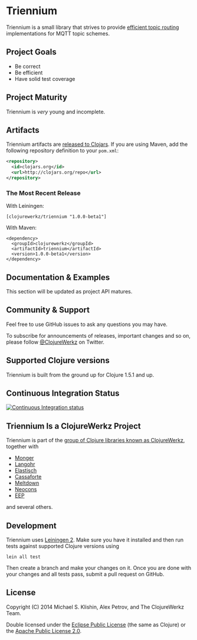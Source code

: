 # Triennium

Triennium is a small library that strives to provide [efficient
topic routing](http://www.rabbitmq.com/blog/2010/09/14/very-fast-and-scalable-topic-routing-part-1/) implementations for MQTT topic schemes.


## Project Goals

 * Be correct
 * Be efficient
 * Have solid test coverage


## Project Maturity

Triennium is *very* young and incomplete.


## Artifacts

Triennium artifacts are [released to
Clojars](https://clojars.org/clojurewerkz/triennium). If you are using
Maven, add the following repository definition to your `pom.xml`:

``` xml
<repository>
  <id>clojars.org</id>
  <url>http://clojars.org/repo</url>
</repository>
```

### The Most Recent Release

With Leiningen:

    [clojurewerkz/triennium "1.0.0-beta1"]


With Maven:

    <dependency>
      <groupId>clojurewerkz</groupId>
      <artifactId>triennium</artifactId>
      <version>1.0.0-beta1</version>
    </dependency>


## Documentation & Examples

This section will be updated as project API matures.


## Community & Support

Feel free to use GitHub issues to ask any questions you may have.

To subscribe for announcements of releases, important changes and so
on, please follow [@ClojureWerkz](https://twitter.com/clojurewerkz) on
Twitter.



## Supported Clojure versions

Triennium is built from the ground up for Clojure 1.5.1 and up.


## Continuous Integration Status

[![Continuous Integration status](https://secure.travis-ci.org/clojurewerkz/triennium.png)](http://travis-ci.org/clojurewerkz/triennium)


## Triennium Is a ClojureWerkz Project

Triennium is part of the [group of Clojure libraries known as ClojureWerkz](http://clojurewerkz.org), together with

 * [Monger](http://clojuremongodb.info)
 * [Langohr](http://clojurerabbitmq.info)
 * [Elastisch](http://clojureelasticsearch.info)
 * [Cassaforte](http://clojurecassandra.info)
 * [Meltdown](https://github.com/clojurewerkz/meltdown)
 * [Neocons](http://clojureneo4j.info)
 * [EEP](https://github.com/clojurewerkz/eep)

and several others.


## Development

Triennium uses [Leiningen
2](https://github.com/technomancy/leiningen/blob/master/doc/TUTORIAL.md). Make
sure you have it installed and then run tests against supported
Clojure versions using

    lein all test

Then create a branch and make your changes on it. Once you are done
with your changes and all tests pass, submit a pull request on GitHub.



## License

Copyright (C) 2014 Michael S. Klishin, Alex Petrov, and The ClojureWerkz Team.

Double licensed under the [Eclipse Public License](http://www.eclipse.org/legal/epl-v10.html) (the same as Clojure) or
the [Apache Public License 2.0](http://www.apache.org/licenses/LICENSE-2.0.html).
